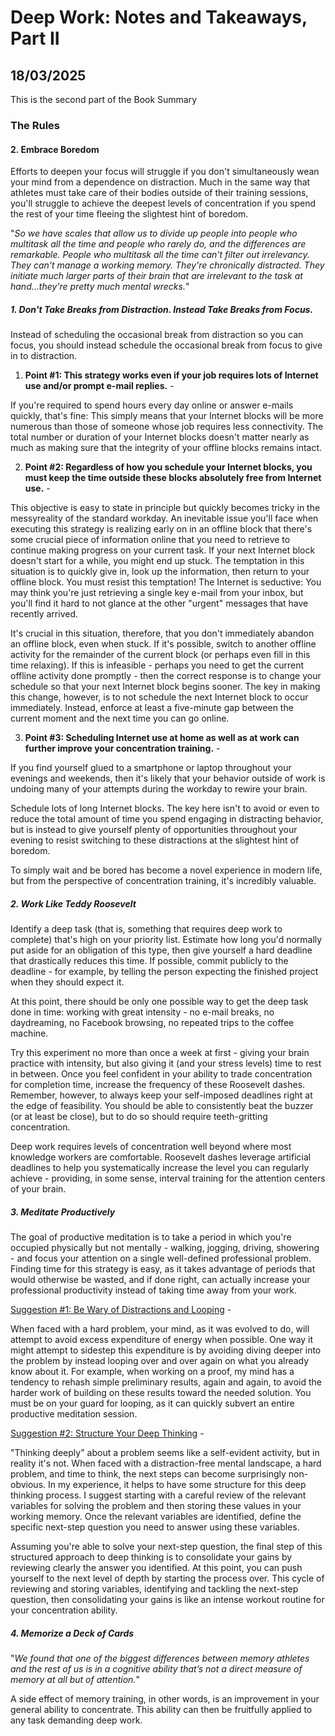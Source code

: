 # Deep Work: Notes and Takeaways, Part II
## 18/03/2025

This is the second part of the Book Summary

### The Rules

#### 2. Embrace Boredom

Efforts to deepen your focus will struggle if you don't simultaneously wean your mind from a dependence on distraction. Much in the same way that athletes must take care of their bodies outside of their training sessions, you'll struggle to achieve the deepest levels of concentration if you spend the rest of your time fleeing the slightest hint of boredom.

"_So we have scales that allow us to divide up people into people who multitask all the time and people who rarely do, and the differences are remarkable. People who multitask all the time can't filter out irrelevancy. They can't manage a working memory. They're chronically distracted. They initiate much larger parts of their brain that are irrelevant to the task at hand...they're pretty much mental wrecks._"

##### 1. Don't Take Breaks from Distraction. Instead Take Breaks from Focus.

Instead of scheduling the occasional break from distraction so you can focus, you should instead schedule the occasional break from focus to give in to distraction.

1. **Point #1: This strategy works even if your job requires lots of Internet use and/or prompt e-mail replies.** - 

If you're required to spend hours every day online or answer e-mails quickly, that's fine: This simply means that your Internet blocks will be more numerous than those of someone whose job requires less connectivity. The total number or duration of your Internet blocks doesn't matter nearly as much as making sure that the integrity of your offline blocks remains intact.

2. **Point #2: Regardless of how you schedule your Internet blocks, you must keep the time outside these blocks absolutely free from Internet use.** - 

This objective is easy to state in principle but quickly becomes tricky in the messyreality of the standard workday. An inevitable issue you'll face when executing this strategy is realizing early on in an offline block that there's some crucial piece of information online that you need to retrieve to continue making progress on your current task. If your next Internet block doesn't start for a while, you might end up stuck. The temptation in this situation is to quickly give in, look up the information, then return to your offline block. You must resist this temptation! The Internet is seductive: You may think you're just retrieving a single key e-mail from your inbox, but you'll find it hard to not glance at the other "urgent" messages that have recently arrived.

It's crucial in this situation, therefore, that you don't immediately abandon an offline block, even when stuck. If it's possible, switch to another offline activity for the remainder of the current block (or perhaps even fill in this time relaxing). If this is infeasible - perhaps you need to get the current offline activity done promptly - then the correct response is to change your schedule so that your next Internet block begins sooner. The key in making this change, however, is to not schedule the next Internet block to occur immediately. Instead, enforce at least a five-minute gap between the current moment and the next time you can go online.

3. **Point #3: Scheduling Internet use at home as well as at work can further improve your concentration training.** - 

If you find yourself glued to a smartphone or laptop throughout your evenings and weekends, then it's likely that your behavior outside of work is undoing many of your attempts during the workday to rewire your brain.

Schedule lots of long Internet blocks. The key here isn't to avoid or even to reduce the total amount of time you spend engaging in distracting behavior, but is instead to give yourself plenty of opportunities throughout your evening to resist switching to these distractions at the slightest hint of boredom.

To simply wait and be bored has become a novel experience in modern life, but from the perspective of concentration training, it's incredibly valuable.

##### 2. Work Like Teddy Roosevelt

Identify a deep task (that is, something that requires deep work to complete) that's high on your priority list. Estimate how long you'd normally put aside for an obligation of this type, then give yourself a hard deadline that drastically reduces this time. If possible, commit publicly to the deadline - for example, by telling the person expecting the finished project when they should expect it.

At this point, there should be only one possible way to get the deep task done in time: working with great intensity - no e-mail breaks, no daydreaming, no Facebook browsing, no repeated trips to the coffee machine. 

Try this experiment no more than once a week at first - giving your brain practice with intensity, but also giving it (and your stress levels) time to rest in between. Once you feel confident in your ability to trade concentration for completion time, increase the frequency of these Roosevelt dashes. Remember, however, to always keep your self-imposed deadlines right at the edge of feasibility. You should be able to consistently beat the buzzer (or at least be close), but to do so should require teeth-gritting concentration.

Deep work requires levels of concentration well beyond where most knowledge workers are comfortable. Roosevelt dashes leverage artificial deadlines to help you systematically increase the level you can regularly achieve - providing, in some sense, interval training for the attention centers of your brain.

##### 3. Meditate Productively

The goal of productive meditation is to take a period in which you're occupied physically but not mentally - walking, jogging, driving, showering - and focus your attention on a single well-defined professional problem. Finding time for this strategy is easy, as it takes advantage of periods that would otherwise be wasted, and if done right, can actually increase your professional productivity instead of taking time away from your work.

<u>Suggestion #1: Be Wary of Distractions and Looping</u> - 

When faced with a hard problem, your mind, as it was evolved to do, will attempt to avoid excess expenditure of energy when possible. One way it might attempt to sidestep this expenditure is by avoiding diving deeper into the problem by instead looping over and over again on what you already know about it. For example, when working on a proof, my mind has a tendency to rehash simple preliminary results, again and again, to avoid the harder work of building on these results toward the needed solution. You must be on your guard for looping, as it can quickly subvert an entire productive meditation session. 

<u>Suggestion #2: Structure Your Deep Thinking</u> - 

"Thinking deeply" about a problem seems like a self-evident activity, but in reality it's not. When faced with a distraction-free mental landscape, a hard problem, and time to think, the next steps can become surprisingly non-obvious. In my experience, it helps to have some structure for this deep thinking process. I suggest starting with a careful review of the relevant variables for solving the problem and then storing these values in your working memory. Once the relevant variables are identified, define the specific next-step question you need to answer using these variables.

Assuming you're able to solve your next-step question, the final step of this structured approach to deep thinking is to consolidate your gains by reviewing clearly the answer you identified. At this point, you can push yourself to the next level of depth by starting the process over. This cycle of reviewing and storing variables, identifying and tackling the next-step question, then consolidating your gains is like an intense workout routine for your concentration ability.

##### 4. Memorize a Deck of Cards

"_We found that one of the biggest differences between memory athletes and the rest of us is in a cognitive ability that’s not a direct measure of memory at all but of attention._"

A side effect of memory training, in other words, is an improvement in your general ability to concentrate. This ability can then be fruitfully applied to any task demanding deep work. 